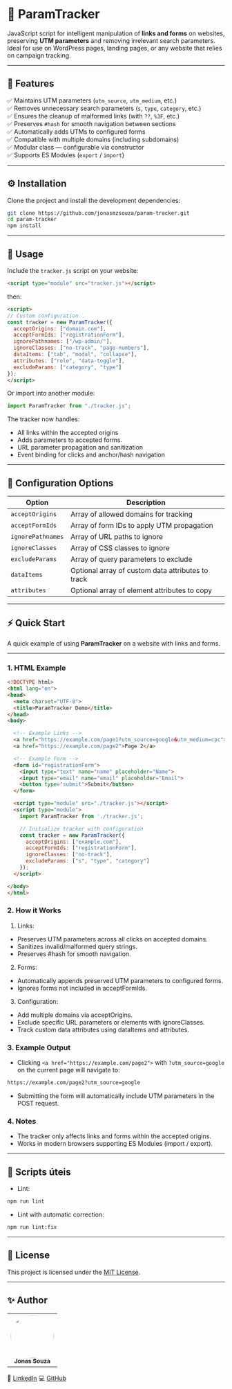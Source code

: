 # 🧭 ParamTracker

JavaScript script for intelligent manipulation of **links and forms** on websites, preserving **UTM parameters** and removing irrelevant search parameters.  
Ideal for use on WordPress pages, landing pages, or any website that relies on campaign tracking.

---

## 🚀 Features

✅ Maintains UTM parameters (`utm_source`, `utm_medium`, etc.)  
✅ Removes unnecessary search parameters (`s`, `type`, `category`, etc.)  
✅ Ensures the cleanup of malformed links (with `??`, `%3F`, etc.)  
✅ Preserves `#hash` for smooth navigation between sections  
✅ Automatically adds UTMs to configured forms  
✅ Compatible with multiple domains (including subdomains)  
✅ Modular class — configurable via constructor  
✅ Supports ES Modules (`export` / `import`)

---

## ⚙️ Installation

Clone the project and install the development dependencies:

```bash
git clone https://github.com/jonasmzsouza/param-tracker.git
cd param-tracker
npm install
```

---

## 🧠 Usage

Include the `tracker.js` script on your website:

```html
<script type="module" src="tracker.js"></script>
```

then:

```html
<script>
// Custom configuration
const tracker = new ParamTracker({
  acceptOrigins: ["domain.com"],
  acceptFormIds: ["registrationForm"],
  ignorePathnames: ["/wp-admin/"],
  ignoreClasses: ["no-track", "page-numbers"],
  dataItems: ["tab", "modal", "collapse"],
  attributes: ["role", "data-toggle"],
  excludeParams: ["category", "type"]
});
</script>
```

Or import into another module:

```javascript
import ParamTracker from "./tracker.js";
```

The tracker now handles:
- All links within the accepted origins
- Adds parameters to accepted forms.
- URL parameter propagation and sanitization
- Event binding for clicks and anchor/hash navigation

---

## 🧩 Configuration Options

| Option            | Description                                       |
| ----------------- | ------------------------------------------------- |
| `acceptOrigins`   | Array of allowed domains for tracking             |
| `acceptFormIds`   | Array of form IDs to apply UTM propagation        |
| `ignorePathnames` | Array of URL paths to ignore                      |
| `ignoreClasses`   | Array of CSS classes to ignore                    |
| `excludeParams`   | Array of query parameters to exclude              |
| `dataItems`       | Optional array of custom data attributes to track |
| `attributes`      | Optional array of element attributes to copy      |

---

## ⚡ Quick Start

A quick example of using **ParamTracker** on a website with links and forms.

---

### 1. HTML Example

```html
<!DOCTYPE html>
<html lang="en">
<head>
  <meta charset="UTF-8">
  <title>ParamTracker Demo</title>
</head>
<body>

  <!-- Example Links -->
  <a href="https://example.com/page1?utm_source=google&utm_medium=cpc">Page 1</a>
  <a href="https://example.com/page2">Page 2</a>

  <!-- Example Form -->
  <form id="registrationForm">
    <input type="text" name="name" placeholder="Name">
    <input type="email" name="email" placeholder="Email">
    <button type="submit">Submit</button>
  </form>

  <script type="module" src="./tracker.js"></script>
  <script type="module">
    import ParamTracker from './tracker.js';

    // Initialize tracker with configuration
    const tracker = new ParamTracker({
      acceptOrigins: ["example.com"],
      acceptFormIds: ["registrationForm"],
      ignoreClasses: ["no-track"],
      excludeParams: ["s", "type", "category"]
    });
  </script>

</body>
</html>
```

### 2. How it Works
1. Links:
 - Preserves UTM parameters across all clicks on accepted domains.
 - Sanitizes invalid/malformed query strings.
 - Preserves #hash for smooth navigation.
2. Forms:
- Automatically appends preserved UTM parameters to configured forms.
- Ignores forms not included in acceptFormIds.
3. Configuration:
- Add multiple domains via acceptOrigins.
- Exclude specific URL parameters or elements with ignoreClasses.
- Track custom data attributes using dataItems and attributes.

### 3. Example Output
- Clicking `<a href="https://example.com/page2">` with `?utm_source=google` on the current page will navigate to:

```bash
https://example.com/page2?utm_source=google
```

- Submitting the form will automatically include UTM parameters in the POST request.

### 4. Notes
- The tracker only affects links and forms within the accepted origins.
- Works in modern browsers supporting ES Modules (import / export).
---

## 🧪 Scripts úteis

- Lint:
```bash
npm run lint
```

- Lint with automatic correction:
```bash
npm run lint:fix
```

---

## 📄 License

This project is licensed under the [MIT License](./LICENSE).

---

## ✨ Author

<table>
  <tr>
    <td align="center">
      <a href="https://jonasmzsouza.github.io/">
         <img style="border-radius: 50%;" src="https://avatars.githubusercontent.com/u/61324433?v=4" width="100px;" alt=""/>
         <br />
         <sub><b>Jonas Souza</b></sub>
      </a>
    </td>
  </tr>
</table>
 
💼 [LinkedIn](https://linkedin.com/in/jonasmzsouza)
💻 [GitHub](https://github.com/jonasmzsouza)